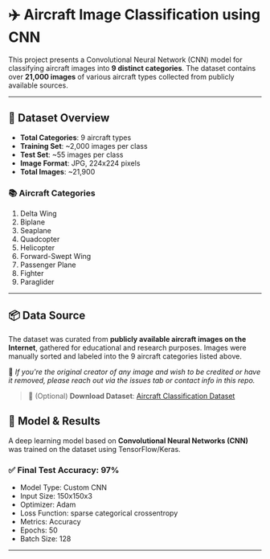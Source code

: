 # ✈️ Aircraft Image Classification using CNN

This project presents a Convolutional Neural Network (CNN) model for classifying aircraft images into **9 distinct categories**. The dataset contains over **21,000 images** of various aircraft types collected from publicly available sources.

---

## 📁 Dataset Overview

- **Total Categories**: 9 aircraft types
- **Training Set**: ~2,000 images per class
- **Test Set**: ~55 images per class
- **Image Format**: JPG, 224x224 pixels
- **Total Images**: ~21,900

### 📚 Aircraft Categories

1. Delta Wing  
2. Biplane  
3. Seaplane  
4. Quadcopter  
5. Helicopter  
6. Forward-Swept Wing  
7. Passenger Plane  
8. Fighter  
9. Paraglider

---

## 📦 Data Source

The dataset was curated from **publicly available aircraft images on the Internet**, gathered for educational and research purposes. Images were manually sorted and labeled into the 9 aircraft categories listed above.

📌 *If you're the original creator of any image and wish to be credited or have it removed, please reach out via the issues tab or contact info in this repo.*

> 🔗 (Optional) **Download Dataset**: [Aircraft Classification Dataset](https://www.kaggle.com/datasets/sleppyfish/aircraft-classification-dataset?select=train)


## 🚀 Model & Results

A deep learning model based on **Convolutional Neural Networks (CNN)** was trained on the dataset using TensorFlow/Keras.

### ✅ Final Test Accuracy: **97%**

- Model Type: Custom CNN
- Input Size: 150x150x3
- Optimizer: Adam
- Loss Function: sparse categorical crossentropy
- Metrics: Accuracy
- Epochs: 50 
- Batch Size: 128

---
